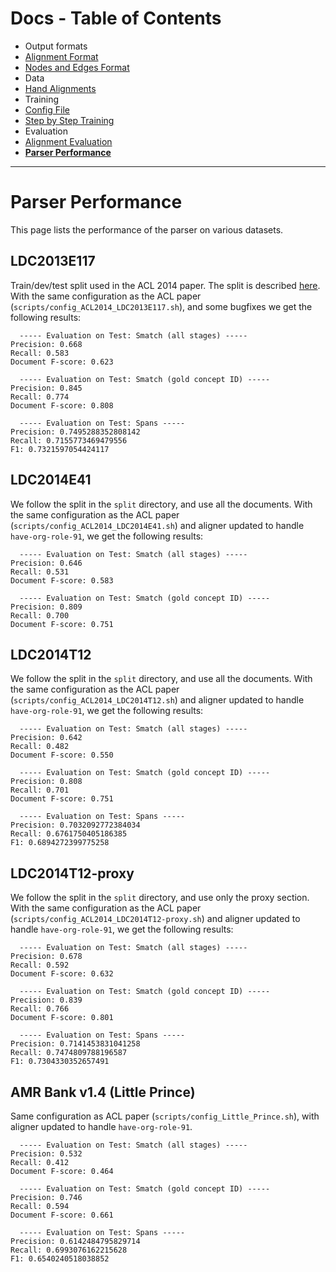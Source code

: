 Docs - Table of Contents
====

 * Output formats
  * [Alignment Format](./Alignment_Format.md)
  * [Nodes and Edges Format](./Nodes_and_Edges_Format.md)
 * Data
  * [Hand Alignments](./Hand_Alignments.md)
 * Training
  * [Config File](./Config_File.md)
  * [Step by Step Training](./Step_by_Step_Training.md)
 * Evaluation
  * [Alignment Evaluation](./Alignment_Evaluation.md)
  * [**Parser Performance**](./Parser_Performance.md)

---

Parser Performance
=================

This page lists the performance of the parser on various datasets.

## LDC2013E117

Train/dev/test split used in the ACL 2014 paper.  The split is described
[here](../scripts/preprocessing/LDC2013E117/README.md).  With the same configuration as the ACL paper (`scripts/config_ACL2014_LDC2013E117.sh`), and some bugfixes
we get the following results:

```
  ----- Evaluation on Test: Smatch (all stages) -----
Precision: 0.668
Recall: 0.583
Document F-score: 0.623

  ----- Evaluation on Test: Smatch (gold concept ID) -----
Precision: 0.845
Recall: 0.774
Document F-score: 0.808

  ----- Evaluation on Test: Spans -----
Precision: 0.7495288352808142
Recall: 0.7155773469479556
F1: 0.7321597054424117
```

## LDC2014E41

We follow the split in the `split` directory, and use all the documents.  With the same configuration as the ACL paper
(`scripts/config_ACL2014_LDC2014E41.sh`) and aligner updated to handle `have-org-role-91`, we get the following results:

```
  ----- Evaluation on Test: Smatch (all stages) -----
Precision: 0.646
Recall: 0.531
Document F-score: 0.583

  ----- Evaluation on Test: Smatch (gold concept ID) -----
Precision: 0.809
Recall: 0.700
Document F-score: 0.751
```

## LDC2014T12

We follow the split in the `split` directory, and use all the documents.  With the same configuration as the ACL paper
(`scripts/config_ACL2014_LDC2014T12.sh`) and aligner updated to handle `have-org-role-91`, we get the following results:

```
  ----- Evaluation on Test: Smatch (all stages) -----
Precision: 0.642
Recall: 0.482
Document F-score: 0.550

  ----- Evaluation on Test: Smatch (gold concept ID) -----
Precision: 0.808
Recall: 0.701
Document F-score: 0.751

  ----- Evaluation on Test: Spans -----
Precision: 0.7032092772384034
Recall: 0.6761750405186385
F1: 0.6894272399775258
```

## LDC2014T12-proxy

We follow the split in the `split` directory, and use only the proxy section.  With the same configuration as the ACL paper
(`scripts/config_ACL2014_LDC2014T12-proxy.sh`) and aligner updated to handle `have-org-role-91`, we get the following results:

```
  ----- Evaluation on Test: Smatch (all stages) -----
Precision: 0.678
Recall: 0.592
Document F-score: 0.632

  ----- Evaluation on Test: Smatch (gold concept ID) -----
Precision: 0.839
Recall: 0.766
Document F-score: 0.801

  ----- Evaluation on Test: Spans -----
Precision: 0.7141453831041258
Recall: 0.7474809788196587
F1: 0.7304330352657491
```

## AMR Bank v1.4 (Little Prince)

Same configuration as ACL paper (`scripts/config_Little_Prince.sh`), with aligner updated to handle `have-org-role-91`.

```
  ----- Evaluation on Test: Smatch (all stages) -----
Precision: 0.532
Recall: 0.412
Document F-score: 0.464

  ----- Evaluation on Test: Smatch (gold concept ID) -----
Precision: 0.746
Recall: 0.594
Document F-score: 0.661

  ----- Evaluation on Test: Spans -----
Precision: 0.6142484795829714
Recall: 0.6993076162215628
F1: 0.6540240518038852
```


